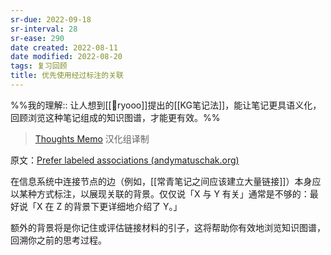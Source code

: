 ```yaml
---
sr-due: 2022-09-18
sr-interval: 28
sr-ease: 290
date created: 2022-08-11
date modified: 2022-08-20
tags: 复习回顾
title: 优先使用经过标注的关联
---
```


%%我的理解:: 让人想到[[🧑ryooo]]提出的[[KG笔记法]]，能让笔记更具语义化，回顾浏览这种笔记组成的知识图谱，才能更有效。%%

> [Thoughts Memo](https://paratranz.cn/projects/3131) 汉化组译制

原文：[Prefer labeled associations (andymatuschak.org)](https://notes.andymatuschak.org/z7pGUpz2fQsHHUPbjThz85xXPvHwrmikAeYH4)

在信息系统中连接节点的边（例如，[[常青笔记之间应该建立大量链接]]）本身应以某种方式标注，以展现关联的背景。仅仅说「X 与 Y 有关」通常是不够的：最好说「X 在 Z 的背景下更详细地介绍了 Y。」

额外的背景将是你记住或评估链接材料的引子，这将帮助你有效地浏览知识图谱，回溯你之前的思考过程。
